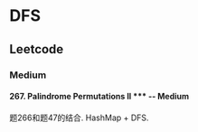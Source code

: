 # DFS

## Leetcode

### Medium

#### 267. Palindrome Permutations II *** -- Medium
题266和题47的结合. HashMap + DFS.